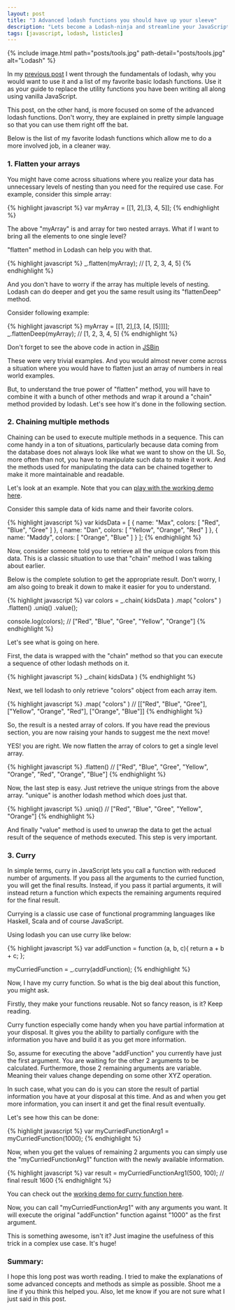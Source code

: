 ```yaml
---
layout: post
title: "3 Advanced lodash functions you should have up your sleeve"
description: "Lets become a Lodash-ninja and streamline your JavaScript code using some cool Lodash functions. How to use Lodash with JavaScript. Flatten JavaScript arrays. Chaining methods in JavaScript. Currying in JavaScript."
tags: [javascript, lodash, listicles]
---
```


{% include image.html path="posts/tools.jpg" path-detail="posts/tools.jpg" alt="Lodash" %}


In my [previous post](http://ngninja.com/posts/powerful-lodash-functions-javascript) I went through the fundamentals of lodash, why you would want to use it and a list of my favorite basic lodash functions. Use it as your guide to replace the utility functions you have been writing all along using vanilla JavaScript.

This post, on the other hand, is more focused on some of the advanced lodash functions. Don't worry, they are explained in pretty simple language so that you can use them right off the bat.

Below is the list of my favorite lodash functions which allow me to do a more involved job, in a cleaner way.

### 1. Flatten your arrays
You might have come across situations where you realize your data has unnecessary levels of nesting than you need for the required use case. For example, consider this simple array:

{% highlight javascript %}
var myArray = [[1, 2],[3, 4, 5]];
{% endhighlight %}

The above "myArray" is and array for two nested arrays. What if I want to bring all the elements to one single level? 

"flatten" method in Lodash can help you with that.

{% highlight javascript %}
_.flatten(myArray); // [1, 2, 3, 4, 5]
{% endhighlight %}

And you don't have to worry if the array has multiple levels of nesting. Lodash can do deeper and get you the same result using its "flattenDeep" method.

Consider following example:

{% highlight javascript %}
myArray = [[1, 2],[3, [4, [5]]]];
_.flattenDeep(myArray); // [1, 2, 3, 4, 5]
{% endhighlight %}


Don't forget to see the above code in action in [JSBin](https://jsbin.com/hakivoloko/edit?html,js,console)

These were very trivial examples. And you would almost never come across a situation where you would have to flatten just an array of numbers in real world examples.

But, to understand the true power of "flatten" method, you will have to combine it with a bunch of other methods and wrap it around a "chain" method provided by lodash. Let's see how it's done in the following section.

### 2. Chaining multiple methods
Chaining can be used to execute multiple methods in a sequence. This can come handy in a ton of situations, particularly because data coming from the database does not always look like what we want to show on the UI. So, more often than not, you have to manipulate such data to make it work. And the methods used for manipulating the data can be chained together to make it more maintainable and readable.

Let's look at an example. Note that you can [play with the working demo here](https://jsbin.com/valefo/edit?html,js,console).

Consider this sample data of kids name and their favorite colors.

{% highlight javascript %}
var kidsData = [
    {
        name: "Max",
        colors: [ "Red", "Blue", "Gree" ]
    },
    {
        name: "Dan",
        colors: [ "Yellow", "Orange", "Red" ]
    },
    {
        name: "Maddy",
        colors: [ "Orange", "Blue" ]
    }
];
{% endhighlight %}

Now, consider someone told you to retrieve all the unique colors from this data. This is a classic situation to use that "chain" method I was talking about earlier.

Below is the complete solution to get the appropriate result. Don't worry, I am also going to break it down to make it easier for you to understand.

{% highlight javascript %}
var colors = _.chain( kidsData )
               .map( "colors" )
               .flatten()
               .uniq()
               .value();
			   
			  
console.log(colors); // ["Red", "Blue", "Gree", "Yellow", "Orange"]
{% endhighlight %}

Let's see what is going on here.

First, the data is wrapped with the "chain" method so that you can execute a sequence of other lodash methods on it.

{% highlight javascript %}
_.chain( kidsData )
{% endhighlight %}

Next, we tell lodash to only retrieve "colors" object from each array item. 

{% highlight javascript %}
.map( "colors" ) // [["Red", "Blue", "Gree"], ["Yellow", "Orange", "Red"], ["Orange", "Blue"]]
{% endhighlight %}

So, the result is a nested array of colors. If you have read the previous section, you are now raising your hands to suggest me the next move!

YES! you are right. We now flatten the array of colors to get a single level array.

{% highlight javascript %}
.flatten() // ["Red", "Blue", "Gree", "Yellow", "Orange", "Red", "Orange", "Blue"]
{% endhighlight %}

Now, the last step is easy. Just retrieve the unique strings from the above array. "unique" is another lodash method which does just that.

{% highlight javascript %}
.uniq() // ["Red", "Blue", "Gree", "Yellow", "Orange"]
{% endhighlight %}

And finally "value" method is used to unwrap the data to get the actual result of the sequence of methods executed. This step is very important.


### 3. Curry
In simple terms, curry in JavaScript lets you call a function with reduced number of arguments. If you pass all the arguments to the curried function, you will get the final results. Instead, if you pass it partial arguments, it will instead return a function which expects the remaining arguments required for the final result.

Currying is a classic use case of functional programming languages like Haskell, Scala and of course JavaScript.

Using lodash you can use curry like below:

{% highlight javascript %}
var addFunction = function (a, b, c){
	return a + b + c;
};

myCurriedFunction = _.curry(addFunction);
{% endhighlight %}

Now, I have my curry function. So what is the big deal about this function, you might ask.

Firstly, they make your functions reusable. Not so fancy reason, is it? Keep reading.

Curry function especially come handy when you have partial information at your disposal. It gives you the ability to partially configure with the information you have and build it as you get more information.

So, assume for executing the above "addFunction" you currently have just the first argument. You are waiting for the other 2 arguments to be calculated. Furthermore, those 2 remaining arguments are variable. Meaning their values change depending on some other XYZ operation.

In such case, what you can do is you can store the result of partial information you have at your disposal at this time. And as and when you get more information, you can insert it and get the final result eventually.

Let's see how this can be done:


{% highlight javascript %}
var myCurriedFunctionArg1 = myCurriedFunction(1000);
{% endhighlight %}

Now, when you get the values of remaining 2 arguments you can simply use the "myCurriedFunctionArg1" function with the newly available information.

{% highlight javascript %}
var result = myCurriedFunctionArg1(500, 100);
// final result 1600
{% endhighlight %}

You can check out the [working demo for curry function here](https://jsbin.com/bevoqi/edit?html,js,console).

Now, you can call "myCurriedFunctionArg1" with any arguments you want. It will execute the original "addFunction" function against "1000" as the first argument.

This is something awesome, isn't it? Just imagine the usefulness of this trick in a complex use case. It's huge!


### Summary:
I hope this long post was worth reading. I tried to make the explanations of some advanced concepts and methods as simple as possible. Shoot me a line if you think this helped you. Also, let me know if you are not sure what I just said in this post.







